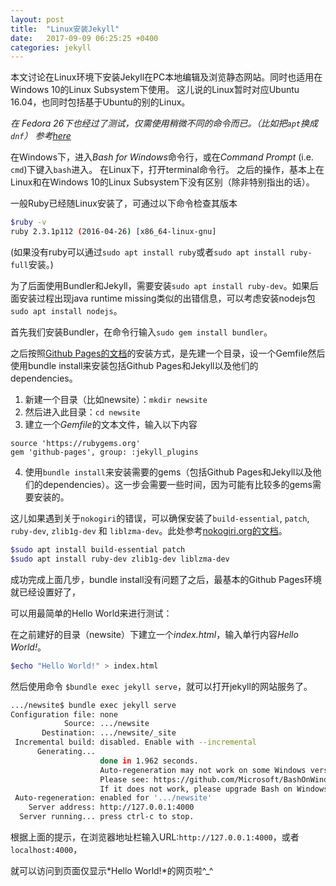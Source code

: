 ```yaml
---
layout: post
title:  "Linux安装Jekyll"
date:   2017-09-09 06:25:25 +0400
categories: jekyll 
---
```


 本文讨论在Linux环境下安装Jekyll在PC本地编辑及浏览静态网站。同时也适用在Windows 10的Linux Subsystem下使用。
 这儿说的Linux暂时对应Ubuntu 16.04，也同时包括基于Ubuntu的别的Linux。

 *在 Fedora 26下也经过了测试，仅需使用稍微不同的命令而已。（比如把`apt`换成`dnf`） 参考[here](/guide/install-jekyll)*

在Windows下，进入*Bash for Windows*命令行，或在*Command Prompt* (i.e. `cmd`)下键入`bash`进入。
在Linux下，打开terminal命令行。
之后的操作，基本上在Linux和在Windows 10的Linux Subsystem下没有区别（除非特别指出的话）。

一般Ruby已经随Linux安装了，可通过以下命令检查其版本

```Bash
$ruby -v
ruby 2.3.1p112 (2016-04-26) [x86_64-linux-gnu]
```

(如果没有ruby可以通过`sudo apt install ruby`或者`sudo apt install ruby-full`安装。)

为了后面使用Bundler和Jekyll，需要安装`sudo apt install ruby-dev`。如果后面安装过程出现java runtime missing类似的出错信息，可以考虑安装nodejs包`sudo apt install nodejs`。

首先我们安装Bundler，在命令行输入`sudo gem install bundler`。

之后按照[Github Pages的文档][gp-set-local]的安装方式，是先建一个目录，设一个Gemfile然后使用bundle install来安装包括Github Pages和Jekyll以及他们的dependencies。

1. 新建一个目录（比如newsite）：`mkdir newsite`
2. 然后进入此目录：`cd newsite`
3. 建立一个*Gemfile*的文本文件，输入以下内容
```
source 'https://rubygems.org'
gem 'github-pages', group: :jekyll_plugins
```
4. 使用`bundle install`来安装需要的gems（包括Github Pages和Jekyll以及他们的dependencies）。这一步会需要一些时间，因为可能有比较多的gems需要安装的。

这儿如果遇到关于`nokogiri`的错误，可以确保安装了`build-essential`, `patch`, `ruby-dev`, `zlib1g-dev` 和 `liblzma-dev`。此处参考[nokogiri.org的文档][nokogiri-install]。

```Bash
$sudo apt install build-essential patch
$sudo apt install ruby-dev zlib1g-dev liblzma-dev
```
成功完成上面几步，bundle install没有问题了之后，最基本的Github Pages环境就已经设置好了，

可以用最简单的Hello World来进行测试：

在之前建好的目录（newsite）下建立一个*index.html*，输入单行内容*Hello World!*。

```bash
$echo "Hello World!" > index.html
```

然后使用命令 `$bundle exec jekyll serve`，就可以打开jekyll的网站服务了。

```bash
.../newsite$ bundle exec jekyll serve
Configuration file: none
            Source: .../newsite
       Destination: .../newsite/_site
 Incremental build: disabled. Enable with --incremental
      Generating...
                    done in 1.962 seconds.
                    Auto-regeneration may not work on some Windows versions.
                    Please see: https://github.com/Microsoft/BashOnWindows/issues/216
                    If it does not work, please upgrade Bash on Windows or run Jekyll with --no-watch.
 Auto-regeneration: enabled for '.../newsite'
    Server address: http://127.0.0.1:4000
  Server running... press ctrl-c to stop.
```

根据上面的提示，在浏览器地址栏输入URL:`http://127.0.0.1:4000`，或者`localhost:4000`，

就可以访问到页面仅显示*Hello World!*的网页啦^_^



[gp-set-local]: https://help.github.com/articles/setting-up-your-github-pages-site-locally-with-jekyll/
[nokogiri-install]:http://www.nokogiri.org/tutorials/installing_nokogiri.html
